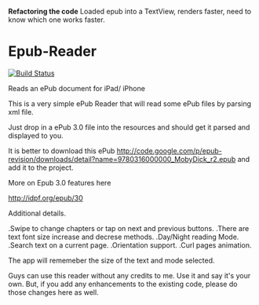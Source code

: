 **Refactoring the code**
Loaded epub into a TextView, renders faster, need to know which one works faster.

# Epub-Reader
[![Build Status](https://travis-ci.org/zeroCoder1/Epub-Reader.svg?branch=master)](https://travis-ci.org/zeroCoder1/Epub-Reader)

Reads an ePub document for iPad/ iPhone

This is a very simple ePub Reader that will read some ePub files by parsing xml file.

Just drop in a ePub 3.0 file into the resources and should get it parsed and displayed to you.





It is better to download this ePub
http://code.google.com/p/epub-revision/downloads/detail?name=9780316000000_MobyDick_r2.epub
and add it to the project.

More on Epub 3.0 features here

http://idpf.org/epub/30

Additional details.

 .Swipe to change chapters or tap on next and previous buttons.
 .There are text font size increase and decrese methods.
 .Day/Night reading Mode.
 .Search text on a current page.
 .Orientation support.
 .Curl pages animation.

The app will rememeber the size of the text and mode selected. 

Guys can use this reader without any credits to me. Use it and say it's your own. But, if you add any enhancements to
the existing code, please do those changes here as well. 
